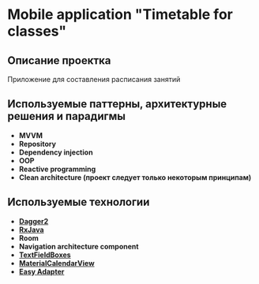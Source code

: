 # Mobile application "Timetable for classes"

## Описание проектка

Приложение для составления расписания занятий

## Используемые паттерны, архитектурные решения и парадигмы

* __MVVM__
* __Repository__
* __Dependency injection__
* __OOP__
* __Reactive programming__
* __Clean architecture (проект следует только некоторым принципам)__

## Используемые технологии

* __[Dagger2]("https://github.com/google/dagger")__
* __[RxJava]("https://github.com/ReactiveX/RxJava")__
* __Room__
* __Navigation architecture component__
* __[TextFieldBoxes]("https://github.com/HITGIF/TextFieldBoxes")__
* __[MaterialCalendarView]("https://github.com/prolificinteractive/material-calendarview")__
* __[Easy Adapter]("https://github.com/surfstudio/EasyAdapter")__